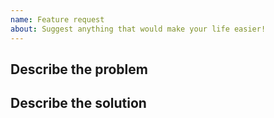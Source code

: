```yaml
---
name: Feature request
about: Suggest anything that would make your life easier!
---
```


## Describe the problem

<!-- Explain what the new feature is -->

## Describe the solution

<!-- Explain what your idea would look like -->

